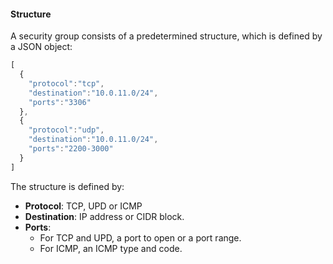 #### Structure

A security group consists of a predetermined structure, which is defined by a JSON object:

```js
[
  {
    "protocol":"tcp",
    "destination":"10.0.11.0/24",
    "ports":"3306"
  },
  {
    "protocol":"udp",
    "destination":"10.0.11.0/24",
    "ports":"2200-3000"
  }
]
```

The structure is defined by:

* **Protocol**: TCP, UPD or ICMP
* **Destination**: IP address or CIDR block.
* **Ports**:
  * For TCP and UPD, a port to open or a port range.
  * For ICMP, an ICMP type and code.
